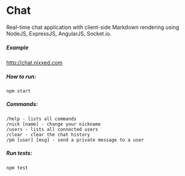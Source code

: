 Chat
====
Real-time chat application with client-side Markdown rendering using NodeJS, ExpressJS, AngularJS, Socket.io.

##### Example
http://chat.nixxed.com

##### How to run:
~~~~
npm start
~~~~

##### Commands:
~~~~
/help - lists all commands
/nick [name] - change your nickname
/users - lists all connected users
/clear - clear the chat history
/pm [user] [msg] - send a private message to a user
~~~~

##### Run tests:
~~~~
npm test
~~~~
